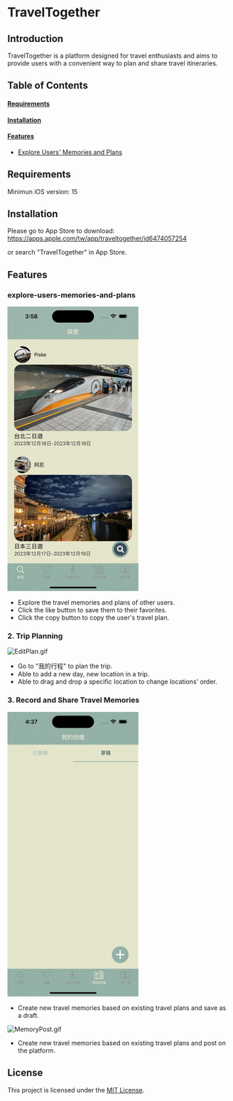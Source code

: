 # TravelTogether
## Introduction   
TravelTogether is a platform designed for travel enthusiasts and aims to provide users with a convenient way to plan and share travel itineraries.
## Table of Contents
#### [Requirements](#Requirements)
#### [Installation](#Installation)
#### [Features](#Features)
 - [Explore Users' Memories and Plans](#explore-users-memories-and-plans)

## <a name="Requirements"></a>Requirements
Minimun iOS version: 15

## <a name="Installation"></a>Installation
Please go to App Store to download:
https://apps.apple.com/tw/app/traveltogether/id6474057254

or search "TravelTogether" in App Store.

## <a name="Features"></a>Features

### <a name="Explore Users' Memories and Plans"></a>explore-users-memories-and-plans

![ExploreMemories.gif](./READMEgif/ExploreMemories.gif)

- Explore the travel memories and plans of other users.
- Click the like button to save them to their favorites.
- Click the copy button to copy the user's travel plan.

### <a name="2. Trip Planning"></a>2. Trip Planning

![EditPlan.gif](./READMEgif/EditPlan.gif)

- Go to "我的行程" to plan the trip.
- Able to add a new day, new location in a trip.
- Able to drag and drop a specific location to change locations' order.

### <a name="3. Record and Share Travel Memoriesg"></a>3. Record and Share Travel Memories
![MemoryDraft.gif](./READMEgif/MemoryDraft.gif)

- Create new travel memories based on existing travel plans and save as a draft.

![MemoryPost.gif](./READMEgif/MemoryPost.gif)

- Create new travel memories based on existing travel plans and post on the platform.

## <a name="License"></a>License
This project is licensed under the [MIT License](LICENSE).